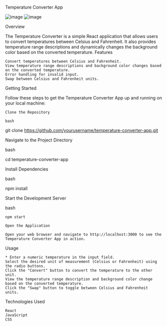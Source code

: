Temperature Converter App

![image](https://github.com/karthikeyan-vine/React-TemparatureConverter/assets/57749120/666b9a37-a300-4c46-900e-30421d966988)
![image](https://github.com/karthikeyan-vine/React-TemparatureConverter/assets/57749120/6125f623-c7de-4cc2-adfd-e393b1cc0c93)

Overview

The Temperature Converter is a simple React application that allows users to convert temperatures between Celsius and Fahrenheit. It also provides temperature range descriptions and dynamically changes the background color based on the converted temperature.
Features

    Convert temperatures between Celsius and Fahrenheit.
    View temperature range descriptions and background color changes based on the converted temperature.
    Error handling for invalid input.
    Swap between Celsius and Fahrenheit units.

Getting Started

Follow these steps to get the Temperature Converter App up and running on your local machine:

    Clone the Repository

    bash

git clone https://github.com/yourusername/temperature-converter-app.git

Navigate to the Project Directory

bash

cd temperature-converter-app

Install Dependencies

bash

npm install

Start the Development Server

bash

    npm start

    Open the Application

    Open your web browser and navigate to http://localhost:3000 to see the Temperature Converter App in action.

Usage

    * Enter a numeric temperature in the input field.
    Select the desired unit of measurement (Celsius or Fahrenheit) using the radio buttons.
    Click the "Convert" button to convert the temperature to the other unit.
    View the temperature range description and background color change based on the converted temperature.
    Click the "Swap" button to toggle between Celsius and Fahrenheit units.

Technologies Used

    React
    JavaScript
    CSS
